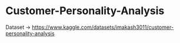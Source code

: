 # Customer-Personality-Analysis

Dataset -> https://www.kaggle.com/datasets/imakash3011/customer-personality-analysis
